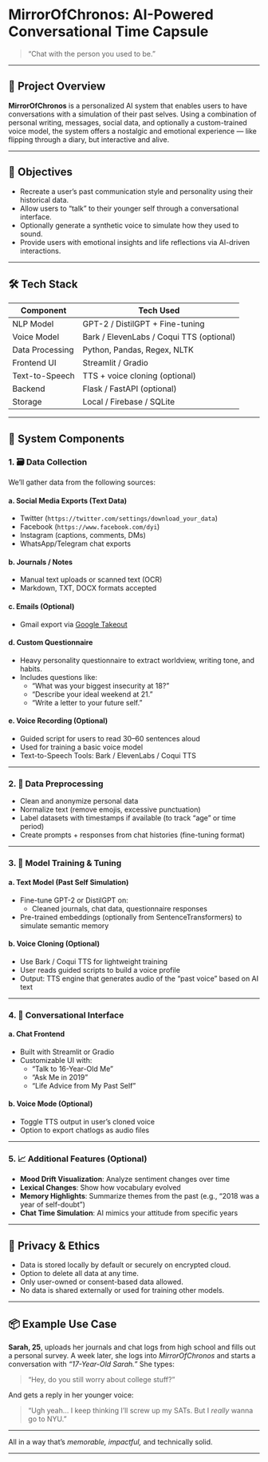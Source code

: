 # MirrorOfChronos: AI-Powered Conversational Time Capsule

> “Chat with the person you used to be.”

---

## 📌 Project Overview

**MirrorOfChronos** is a personalized AI system that enables users to have conversations with a simulation of their past selves. Using a combination of personal writing, messages, social data, and optionally a custom-trained voice model, the system offers a nostalgic and emotional experience — like flipping through a diary, but interactive and alive.

---

## 🎯 Objectives

- Recreate a user’s past communication style and personality using their historical data.
- Allow users to “talk” to their younger self through a conversational interface.
- Optionally generate a synthetic voice to simulate how they used to sound.
- Provide users with emotional insights and life reflections via AI-driven interactions.

---

## 🛠️ Tech Stack

| Component           | Tech Used                      |
|---------------------|--------------------------------|
| NLP Model           | GPT-2 / DistilGPT + Fine-tuning |
| Voice Model         | Bark / ElevenLabs / Coqui TTS (optional) |
| Data Processing     | Python, Pandas, Regex, NLTK     |
| Frontend UI         | Streamlit / Gradio             |
| Text-to-Speech      | TTS + voice cloning (optional) |
| Backend             | Flask / FastAPI (optional)     |
| Storage             | Local / Firebase / SQLite      |

---

## 🧩 System Components

### 1. 🗃️ **Data Collection**

We’ll gather data from the following sources:

#### a. Social Media Exports (Text Data)
- Twitter (`https://twitter.com/settings/download_your_data`)
- Facebook (`https://www.facebook.com/dyi`)
- Instagram (captions, comments, DMs)
- WhatsApp/Telegram chat exports

#### b. Journals / Notes
- Manual text uploads or scanned text (OCR)
- Markdown, TXT, DOCX formats accepted

#### c. Emails (Optional)
- Gmail export via [Google Takeout](https://takeout.google.com/)

#### d. Custom Questionnaire
- Heavy personality questionnaire to extract worldview, writing tone, and habits.
- Includes questions like:
  - “What was your biggest insecurity at 18?”
  - “Describe your ideal weekend at 21.”
  - “Write a letter to your future self.”

#### e. Voice Recording (Optional)
- Guided script for users to read 30–60 sentences aloud
- Used for training a basic voice model
- Text-to-Speech Tools: Bark / ElevenLabs / Coqui TTS

---

### 2. 🧼 **Data Preprocessing**

- Clean and anonymize personal data
- Normalize text (remove emojis, excessive punctuation)
- Label datasets with timestamps if available (to track “age” or time period)
- Create prompts + responses from chat histories (fine-tuning format)

---

### 3. 🤖 **Model Training & Tuning**

#### a. Text Model (Past Self Simulation)
- Fine-tune GPT-2 or DistilGPT on:
  - Cleaned journals, chat data, questionnaire responses
- Pre-trained embeddings (optionally from SentenceTransformers) to simulate semantic memory

#### b. Voice Cloning (Optional)
- Use Bark / Coqui TTS for lightweight training
- User reads guided scripts to build a voice profile
- Output: TTS engine that generates audio of the “past voice” based on AI text

---

### 4. 💬 **Conversational Interface**

#### a. Chat Frontend
- Built with Streamlit or Gradio
- Customizable UI with:
  - “Talk to 16-Year-Old Me”
  - “Ask Me in 2019”
  - “Life Advice from My Past Self”

#### b. Voice Mode (Optional)
- Toggle TTS output in user’s cloned voice
- Option to export chatlogs as audio files

---

### 5. 📈 Additional Features (Optional)

- **Mood Drift Visualization**: Analyze sentiment changes over time
- **Lexical Changes**: Show how vocabulary evolved
- **Memory Highlights**: Summarize themes from the past (e.g., “2018 was a year of self-doubt”)
- **Chat Time Simulation**: AI mimics your attitude from specific years

---

## 🔐 Privacy & Ethics

- Data is stored locally by default or securely on encrypted cloud.
- Option to delete all data at any time.
- Only user-owned or consent-based data allowed.
- No data is shared externally or used for training other models.


---

## 📦 Example Use Case

**Sarah, 25**, uploads her journals and chat logs from high school and fills out a personal survey. A week later, she logs into *MirrorOfChronos* and starts a conversation with *“17-Year-Old Sarah.”* She types:
> “Hey, do you still worry about college stuff?”

And gets a reply in her younger voice:
> “Ugh yeah… I keep thinking I’ll screw up my SATs. But I *really* wanna go to NYU.”

---


All in a way that’s *memorable, impactful,* and technically solid.

---
